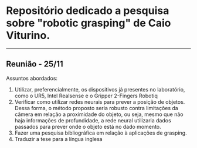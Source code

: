 # Repositório dedicado a pesquisa sobre "robotic grasping" de Caio Viturino.

------------
## Reunião - 25/11
Assuntos abordados:
1. Utilizar, preferencialmente, os dispositivos já presentes no laboratório, como o UR5, Intel Realsense e o Gripper 2-Fingers Robotiq
2. Verificar como utilizar redes neurais para prever a posição de objetos. Dessa forma, o método proposto seria robusto contra limitações da câmera em relação a proximidade do objeto, ou seja, mesmo que não haja informações de profundidade, a rede neural utilizaria dados passados para prever onde o objeto está no dado momento.
3. Fazer uma pesquisa bibliográfica em relação à aplicações de grasping.
4. Traduzir a tese para a língua inglesa
